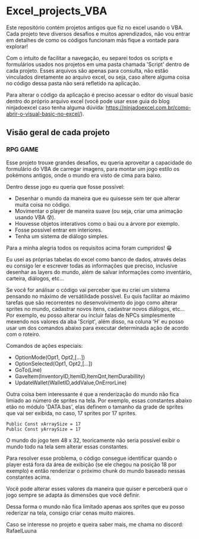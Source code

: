 # Excel_projects_VBA

Este repositório contém projetos antigos que fiz no excel usando o VBA. Cada projeto teve diversos desafios e muitos aprendizados, não vou entrar em detalhes de como os códigos funcionam más fique a vontade para explorar!

Com o intuito de facilitar a navegação, eu separei todos os scripts e formulários usados nos projetos em uma pasta chamada 'Script' dentro de cada projeto. Esses arquivos são apenas para consulta, não estão vinculados diretamente ao arquivo excel, ou seja, caso altere alguma coisa no código dessa pasta não será refletido na aplicação.

Para alterar o código da aplicação é preciso acessar o editor do visual basic dentro do próprio arquivo excel (você pode usar esse guia do blog ninjadoexcel caso tenha alguma dúvida: https://ninjadoexcel.com.br/como-abrir-o-visual-basic-no-excel/).


## Visão geral de cada projeto

### RPG GAME
Esse projeto trouxe grandes desafios, eu queria aproveitar a capacidade do formulário do VBA de carregar imagens, para montar um jogo estilo os pokémons antigos, onde o mundo era visto de cima para baixo.

Dentro desse jogo eu queria que fosse possível: 
* Desenhar o mundo da maneira que eu quisesse sem ter que alterar muita coisa no código.
* Movimentar o player de maneira suave (ou seja, criar uma animação usando VBA :cold_sweat:).
* Houvesse objetos interativos como o baú ou a árvore por exemplo.
* Fosse possível entrar em interiores.
* Tenha um sistema de diálogo simples.

Para a minha alegria todos os requisitos acima foram cumpridos! :grin: 

Eu usei as próprias tabelas do excel como banco de dados, através delas eu consigo ler e escrever todas as informações que preciso, inclusive desenhar as layers do mundo, além de salvar informações como inventário, carteira, diálogos, etc...

Se você for análisar o código vai perceber que eu criei um sistema pensando no máximo de versátilidade possível. Eu quis facilitar ao máximo tarefas que são recorrentes no desenvolvimento do jogo como alterar sprites no mundo, cadastrar novos itens, cadastrar novos diálogos, etc... Por exemplo, eu posso alterar ou incluir falas de NPCs simplesmente mexendo nos valores da aba 'Script', além disso, na coluna 'H' eu posso usar um dos comandos abaixo para executar determinada ação de acordo com o roteiro.

Comandos de ações especiais: 
* OptionMode(Opt1, Opt2,[...])
* OptionSelected(Opt1, Opt2,[...])
* GoTo(Line)
* GaveItem(InventoryID,ItemID,ItemQnt,ItemDurabillity)
* UpdateWallet(WalletID,addValue,OnErrorLine)

Outra coisa bem interessante é que a renderização do mundo não fica limiado ao número de sprites na tela. Por exemplo, essas constantes abaixo etão no módulo 'DATA.bas', elas definem o tamanho da grade de sprites que vai ser exibida, no caso, 17 sprites por 17 sprites.

```
Public Const xArraySize = 17
Public Const yArraySize = 17

```

O mundo do jogo tem 48 x 32, teoricamente não seria possível exibir o mundo todo na tela sem alterar essas constantes.

Para resolver esse problema, o código consegue identificar quando o player está fora da área de exibição (se ele chegou na posição 18 por exemplo) e então renderizar o próximo chunk do mundo baseado nessas constantes acima. 

Você pode alterar esses valores da maneira que quiser e perceberá que o jogo sempre se adapta ás dimensões que você definir.

Dessa forma o mundo não fica limitado apenas aos sprites que eu posso rederizar na tela, consigo criar cenas muito maiores.



Caso se interesse no projeto e queira saber mais, me chama no discord: RafaelLuuna




